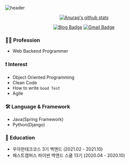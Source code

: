 ![header](https://capsule-render.vercel.app/api?type=waving&&color=0:EEFF00,50:e3272b,,100:a82da8&height=300&section=header&text=Hi,%20I'm%20Joy!&fontSize=90&fontColor=FFF)

<div align=center>

[![Anurag's github stats](https://github-readme-stats.vercel.app/api?username=joyykim&?count_private=true&show_icons=true&theme=vue)](https://github.com/anuraghazra/github-readme-stats)

[![Blog Badge](http://img.shields.io/badge/-Blog-blue?style=for-the-badge&logo=reason-studios&link=https://joyykim.tistory.com/)](https://joyykim.tistory.com/)
[![Gmail Badge](https://img.shields.io/badge/Gmail-d14836?style=for-the-badge&logo=Gmail&logoColor=white&link=mailto:kjw11077naver@gmail.com)](mailto:kjw11077naver@gmail.com)

</div>

### 👨‍💻 Profession
- Web Backend Programmer

### ❗️ Interest
- Object Oriented Programming
- Clean Code
- How to write `Good Test`
- Agile

### 🛠 Language & Framework
- Java(Spring Framework)
- Python(Django)

### 🏫 Education
- 우아한테크코스 3기 백엔드 (2021.02 - 2021.10)
- 패스트캠퍼스 파이썬 백엔드 스쿨 13기 (2020.04 - 2020.10)
